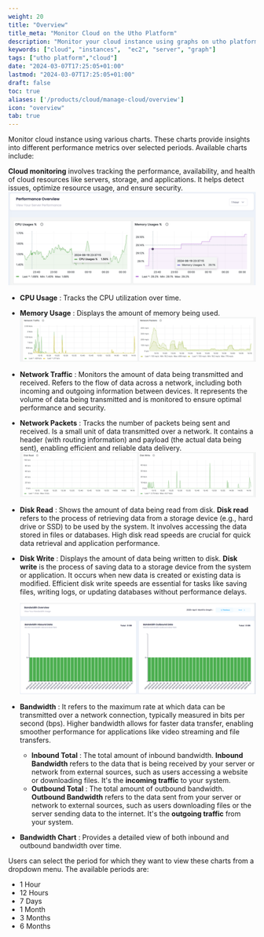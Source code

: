 ```yaml
---
weight: 20
title: "Overview"
title_meta: "Monitor Cloud on the Utho Platform"
description: "Monitor your cloud instance using graphs on utho platform"
keywords: ["cloud", "instances",  "ec2", "server", "graph"]
tags: ["utho platform","cloud"]
date: "2024-03-07T17:25:05+01:00"
lastmod: "2024-03-07T17:25:05+01:00"
draft: false
toc: true
aliases: ['/products/cloud/manage-cloud/overview']
icon: "overview"
tab: true
---
```

Monitor cloud instance using various charts. These charts provide insights into different performance metrics over selected periods. Available charts include:

**Cloud monitoring** involves tracking the performance, availability, and health of cloud resources like servers, storage, and applications. It helps detect issues, optimize resource usage, and ensure security. ![1718830756383](image/index/1718830756383.png)

* **CPU Usage** : Tracks the CPU utilization over time.
* **Memory Usage** : Displays the amount of memory being used.![1743496875247](image/index/1743496875247.png)
* **Network Traffic** : Monitors the amount of data being transmitted and received. Refers to the flow of data across a network, including both incoming and outgoing information between devices. It represents the volume of data being transmitted and is monitored to ensure optimal performance and security.
* **Network Packets** : Tracks the number of packets being sent and received. Is a small unit of data transmitted over a network. It contains a header (with routing information) and payload (the actual data being sent), enabling efficient and reliable data delivery.![1743496903428](image/index/1743496903428.png)
* **Disk Read** : Shows the amount of data being read from disk. **Disk read** refers to the process of retrieving data from a storage device (e.g., hard drive or SSD) to be used by the system. It involves accessing the data stored in files or databases. High disk read speeds are crucial for quick data retrieval and application performance.
* **Disk Write** : Displays the amount of data being written to disk. **Disk write** is the process of saving data to a storage device from the system or application. It occurs when new data is created or existing data is modified. Efficient disk write speeds are essential for tasks like saving files, writing logs, or updating databases without performance delays.

  ![1743497115585](image/index/1743497115585.png)
* **Bandwidth** : It refers to the maximum rate at which data can be transmitted over a network connection, typically measured in bits per second (bps). Higher bandwidth allows for faster data transfer, enabling smoother performance for applications like video streaming and file transfers.

  * **Inbound Total** : The total amount of inbound bandwidth. **Inbound Bandwidth** refers to the data that is being received by your server or network from external sources, such as users accessing a website or downloading files. It's the **incoming traffic** to your system.
  * **Outbound Total** : The total amount of outbound bandwidth. **Outbound Bandwidth** refers to the data sent from your server or network to external sources, such as users downloading files or the server sending data to the internet. It's the **outgoing traffic** from your system.
* **Bandwidth Chart** : Provides a detailed view of both inbound and outbound bandwidth over time.

Users can select the period for which they want to view these charts from a dropdown menu. The available periods are:

* 1 Hour
* 12 Hours
* 7 Days
* 1 Month
* 3 Months
* 6 Months
